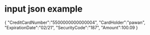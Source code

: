 # input json example

{
	"CreditCardNumber":"5500000000000004",
	"CardHolder":"pawan",
	"ExpirationDate":"02/21",
	"SecurityCode":"187",
	"Amount":100.09
}
